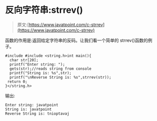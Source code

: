 # 反向字符串:strrev()

> 原文:[https://www.javatpoint.com/c-strrev](https://www.javatpoint.com/c-strrev)

函数的作用是:返回给定字符串的反码。让我们看一个简单的 strrev()函数的例子。

```
#include #include <string.h>int main(){  
  char str[20];  
  printf("Enter string: ");  
  gets(str);//reads string from console  
  printf("String is: %s",str);  
  printf("\nReverse String is: %s",strrev(str));  
 return 0;  
}</string.h> 
```

输出:

```
Enter string: javatpoint
String is: javatpoint
Reverse String is: tnioptavaj

```